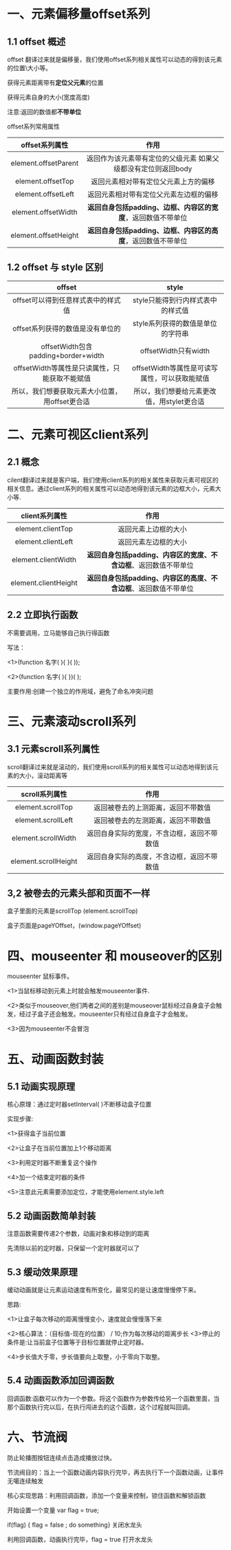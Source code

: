 # 一、元素偏移量offset系列

## 1.1 offset 概述

offset 翻译过来就是偏移量，我们使用offset系列相关属性可以动态的得到该元素的位置\大小等。

获得元素距离带有**定位父元素**的位置

获得元素自身的大小(宽度高度)

注意:返回的数值都**不带单位**

offset系列常用属性

|    offset系列属性    |                             作用                             |
| :------------------: | :----------------------------------------------------------: |
| element.offsetParent | 返回作为该元素带有定位的父级元素 如果父级都没有定位则返回body |
|  element.offsetTop   |             返回元素相对带有定位父元素上方的偏移             |
|  element.offsetLeft  |            返回元素相对带有定位父元素左边框的偏移            |
| element.offsetWidth  | **返回自身包括padding、边框、内容区的宽度**，返回数值不带单位 |
| element.offsetHeight | **返回自身包括padding、边框、内容区的高度**，返回数值不带单位 |

## 1.2 offset 与 style 区别

|                     offset                     |                     style                     |
| :--------------------------------------------: | :-------------------------------------------: |
|       offset可以得到任意样式表中的样式值       |       style只能得到行内样式表中的样式值       |
|        offset系列获得的数值是没有单位的        |       style系列获得的数值是单位的字符串       |
|      offsetWidth包含padding+border+width       |             offsetWidth只有width              |
| offsetWidth等属性是只读属性，只能获取不能赋值  | offsetWidth等属性是可读写属性，可以获取能赋值 |
| 所以，我们想要获取元素大小位置，用offset更合适 |  所以，我们想要给元素更改值，用stylet更合适   |

# 二、元素可视区client系列

## 2.1 概念

cilent翻译过来就是客户端，我们使用client系列的相关属性来获取元素可视区的相关信息。通过client系列的相关属性可以动态地得到该元素的边框大小，元素大小等.

|    client系列属性    |                             作用                             |
| :------------------: | :----------------------------------------------------------: |
|  element.clientTop   |                     返回元素上边框的大小                     |
|  element.clientLeft  |                     返回元素左边框的大小                     |
| element.clientWidth  | **返回自身包括padding、内容区的宽度、不含边框**、返回数值不带单位 |
| element.clientHeight | **返回自身包括padding、内容区的高度、不含边框**、返回数值不带单位 |

## 2.2 立即执行函数

不需要调用，立马能够自己执行得函数

写法：

<1>(function 名字( ){ }( ));

<2>(function 名字( ){ })( );

主要作用:创建一个独立的作用域，避免了命名冲突问题

# 三、元素滚动scroll系列

## 3.1 元素scroll系列属性

scroll翻译过来就是滚动的，我们使用scroll系列的相关属性可以动态地得到该元素的大小，滚动距离等

|    scroll系列属性    |                    作用                    |
| :------------------: | :----------------------------------------: |
|  element.scrollTop   |     返回被卷去的上测距离，返回不带数值     |
|  element.scrollLeft  |     返回被卷去的左测距离，返回不带数值     |
| element.scrollWidth  | 返回自身实际的宽度，不含边框，返回不带数值 |
| element.scrollHeight | 返回自身实际的高度，不含边框，返回不带数值 |

## 3,2 被卷去的元素头部和页面不一样

盒子里面的元素是scrollTop (element.scrollTop)

盒子页面是pageYOffset，(window.pageYOffset)

# 四、mouseenter 和 mouseover的区别

mouseenter 鼠标事件。

<1>当鼠标移动到元素上时就会触发mouseenter事件.

<2>类似于mouseover,他们两者之间的差别是mouseover鼠标经过自身盒子会触发，经过子盒子还会触发。mouseenter只有经过自身盒子才会触发。

<3>因为mouseenter不会冒泡

# 五、动画函数封装

## 5.1 动画实现原理

核心原理：通过定时器setInterval( )不断移动盒子位置

实现步骤:

<1>获得盒子当前位置

<2>让盒子在当前位置加上1个移动距离

<3>利用定时器不断重复这个操作

<4>加一个结束定时器的条件

<5>注意此元素需要添加定位，才能使用element.style.left

## 5.2 动画函数简单封装

注意函数需要传递2个参数，动画对象和移动到的距离

先清除以前的定时器，只保留一个定时器就可以了

## 5.3 缓动效果原理

缓动动画就是让元素运动速度有所变化，最常见的是让速度慢慢停下来。

思路:

<1>让盒子每次移动的距离慢慢变小，速度就会慢慢落下来

<2>核心算法：（目标值-现在的位置） / 10;作为每次移动的距离步长
<3>停止的条件是:让当前盒子位置等于目标位置就停止定时器。

<4>步长值大于零，步长值要向上取整，小于零向下取整。

## 5.4 动画函数添加回调函数

回调函数:函数可以作为一个参数。将这个函数作为参数传给另一个函数里面，当那个函数执行完以后，在执行闯进去的这个函数，这个过程就叫回调。

# 六、节流阀

防止轮播图按钮连续点击造成播放过快。

节流阀目的：当上一个函数动画内容执行完毕，再去执行下一个函数动画，让事件无噶连续触发

核心实现思路：利用回调函数，添加一个变量来控制，锁住函数和解锁函数

开始设置一个变量 var flag = true;

if(flag) { flag = false ; do something} 关闭水龙头

利用回调函数，动画执行完毕，flag = true 打开水龙头
